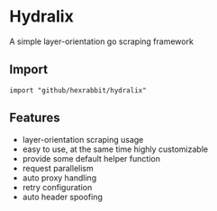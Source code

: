 # Hydralix

A simple layer-orientation go scraping framework

## Import
```
import "github/hexrabbit/hydralix"
```

## Features

- layer-orientation scraping usage
- easy to use, at the same time highly customizable
- provide some default helper function
- request parallelism
- auto proxy handling
- retry configuration
- auto header spoofing
